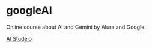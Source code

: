 # googleAI
Online course about AI and Gemini by Alura and Google.

[AI Studeio](https://aistudio.google.com)

